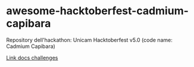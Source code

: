 # awesome-hacktoberfest-cadmium-capibara

Repository dell'hackathon: Unicam Hacktoberfest v5.0 (code name: Cadmium Capibara)

[Link docs challenges](https://docs.google.com/document/d/1snsqBfRR-UTHfbXY8euCrLMi-uokF9phZtwXvVml5FE/edit)
